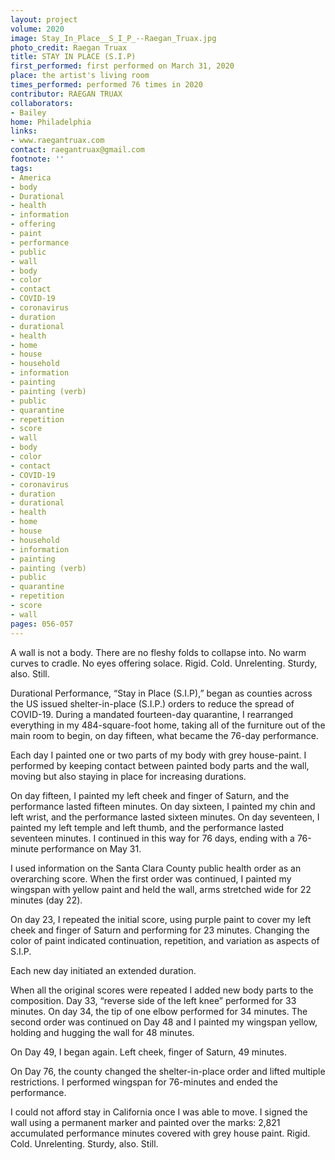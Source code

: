 ```yaml
---
layout: project
volume: 2020
image: Stay_In_Place__S_I_P_--Raegan_Truax.jpg
photo_credit: Raegan Truax
title: STAY IN PLACE (S.I.P)
first_performed: first performed on March 31, 2020
place: the artist's living room
times_performed: performed 76 times in 2020
contributor: RAEGAN TRUAX
collaborators:
- Bailey
home: Philadelphia
links:
- www.raegantruax.com
contact: raegantruax@gmail.com
footnote: ''
tags:
- America
- body
- Durational
- health
- information
- offering
- paint
- performance
- public
- wall
- body
- color
- contact
- COVID-19
- coronavirus
- duration
- durational
- health
- home
- house
- household
- information
- painting
- painting (verb)
- public
- quarantine
- repetition
- score
- wall
- body
- color
- contact
- COVID-19
- coronavirus
- duration
- durational
- health
- home
- house
- household
- information
- painting
- painting (verb)
- public
- quarantine
- repetition
- score
- wall
pages: 056-057
---
```


A wall is not a body. There are no fleshy folds to collapse into. No warm curves to cradle. No eyes offering solace. Rigid. Cold. Unrelenting. Sturdy, also. Still.

Durational Performance, “Stay in Place (S.I.P),” began as counties across the US issued shelter-in-place (S.I.P.) orders to reduce the spread of COVID-19. During a mandated fourteen-day quarantine, I rearranged everything in my 484-square-foot home, taking all of the furniture out of the main room to begin, on day fifteen, what became the 76-day performance.

Each day I painted one or two parts of my body with grey house-paint. I performed by keeping contact between painted body parts and the wall, moving but also staying in place for increasing durations.

On day fifteen, I painted my left cheek and finger of Saturn, and the performance lasted fifteen minutes. On day sixteen, I painted my chin and left wrist, and the performance lasted sixteen minutes. On day seventeen, I painted my left temple and left thumb, and the performance lasted seventeen minutes. I continued in this way for 76 days, ending with a 76-minute performance on May 31.

I used information on the Santa Clara County public health order as an overarching score. When the first order was continued, I painted my wingspan with yellow paint and held the wall, arms stretched wide for 22 minutes (day 22).

On day 23, I repeated the initial score, using purple paint to cover my left cheek and finger of Saturn and performing for 23 minutes. Changing the color of paint indicated continuation, repetition, and variation as aspects of S.I.P.

Each new day initiated an extended duration.

When all the original scores were repeated I added new body parts to the composition. Day 33, “reverse side of the left knee” performed for 33 minutes. On day 34, the tip of one elbow performed for 34 minutes. The second order was continued on Day 48 and I painted my wingspan yellow, holding and hugging the wall for 48 minutes.

On Day 49, I began again. Left cheek, finger of Saturn, 49 minutes.

On Day 76, the county changed the shelter-in-place order and lifted multiple restrictions. I performed wingspan for 76-minutes and ended the performance.

I could not afford stay in California once I was able to move. I signed the wall using a permanent marker and painted over the marks: 2,821 accumulated performance minutes covered with grey house paint. Rigid. Cold. Unrelenting. Sturdy, also. Still.